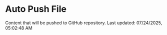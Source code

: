 # Auto Push File

Content that will be pushed to GitHub repository.
Last updated: 07/24/2025, 05:02:48 AM